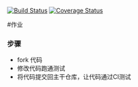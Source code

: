 [![Build Status](https://travis-ci.org/ChenHaoNane/homework1.svg?branch=master)](https://travis-ci.org/ChenHaoNane/homework1)
[![Coverage Status](https://coveralls.io/repos/github/ChenHaoNane/homework1/badge.svg?branch=master)](https://coveralls.io/github/ChenHaoNane/homework1?branch=master)

#作业

### 步骤

* fork 代码
* 修改代码跑通测试
* 将代码提交回主干仓库，让代码通过CI测试